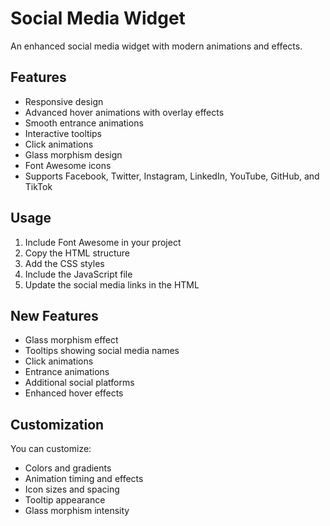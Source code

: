 # Social Media Widget

An enhanced social media widget with modern animations and effects.

## Features

- Responsive design
- Advanced hover animations with overlay effects
- Smooth entrance animations
- Interactive tooltips
- Click animations
- Glass morphism design
- Font Awesome icons
- Supports Facebook, Twitter, Instagram, LinkedIn, YouTube, GitHub, and TikTok

## Usage

1. Include Font Awesome in your project
2. Copy the HTML structure
3. Add the CSS styles
4. Include the JavaScript file
5. Update the social media links in the HTML

## New Features

- Glass morphism effect
- Tooltips showing social media names
- Click animations
- Entrance animations
- Additional social platforms
- Enhanced hover effects

## Customization

You can customize:

- Colors and gradients
- Animation timing and effects
- Icon sizes and spacing
- Tooltip appearance
- Glass morphism intensity
